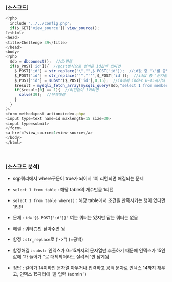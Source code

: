 ### [소스코드]

```javascript
<?php
  include "../../config.php";
  if($_GET['view_source']) view_source();
?><html>
<head>
<title>Chellenge 39</title>
</head>
<body>
<?php
  $db = dbconnect();  //db연결
  if($_POST['id']){  //post방식으로 얻어온 id값이 있따면
    $_POST['id'] = str_replace("\","",$_POST['id']);  //id값 중 '\'를 공백으로 대체
    $_POST['id'] = str_replace("'","''",$_POST['id']);  //id값 중 '문자를 "로 대체
    $_POST['id'] = substr($_POST['id'],0,15);  //id에서 index 0~15까지의 문자열을 추출해 재저장
    $result = mysqli_fetch_array(mysqli_query($db,"select 1 from member where length(id)<14 and id='{$_POST['id']}"));  //db에서 member 테이블의 id길이가 14이하고 입력한 id와 일치한 값이 있다면 1 리턴
    if($result[0] == 1){  //리턴값이 1이라면
      solve(39);  //문제해결
    }
  }
?>
<form method=post action=index.php>
<input type=text name=id maxlength=15 size=30>
<input type=submit>
</form>
<a href=?view_source=1>view-source</a>
</body>
</html>

```

<br>

### [소스코드 분석]

* sqp쿼리에서 where구문이 true가 되어서 1이 리턴되면 해결되는 문제

* `select 1 from table` : 해당 table의 개수만큼 1리턴
* `select 1 from table where()` : 해당 table에서 조건을 만족시키는 행이 있다면 1리턴

* 문제 : `id='{$_POST['id']}"` 여는 쿼터는 있지만 닫는 쿼터는 없음
* 해결 : 쿼터(')만 닫아주면 됨 
* 함정 : `str_replace`로 ('->") (\=공백)
* 함정해결 : `substr` 인덱스가 0~15까지의 문자열만 추출하기 때문에 인덱스가 15인 값에 '가 들어가 "로 대체되더라도 잘려서 '만 남게됨
* 정답 : 길이가 14이하인 문자열 아무거나 입력하고 공백 문자로 인덱스 14까지 채우고, 인덱스 15자리에 '을 입력 (admin          ')
